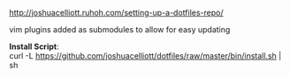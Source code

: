 <http://joshuacelliott.ruhoh.com/setting-up-a-dotfiles-repo/>

vim plugins added as submodules to allow for easy updating

**Install Script**:  
curl -L https://github.com/joshuacelliott/dotfiles/raw/master/bin/install.sh | sh
